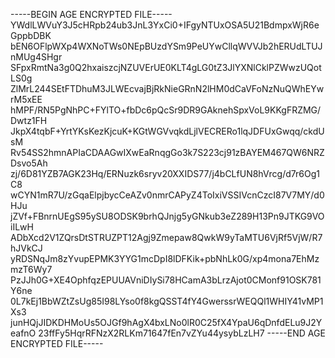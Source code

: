-----BEGIN AGE ENCRYPTED FILE-----
YWdlLWVuY3J5cHRpb24ub3JnL3YxCi0+IFgyNTUxOSA5U21BdmpxWjR6eGppbDBK
bEN6OFlpWXp4WXNoTWs0NEpBUzdYSm9PeUYwCllqWVVJb2hERUdLTUJnMUg4SHgr
SFpxRmtNa3g0Q2hxaiszcjNZUVErUE0KLT4gLG0tZ3JlYXNlCklPZWwzUQotLS0g
ZlMrL244SEtFTDhuM3JLWEcvajBjRkNieGRnN2lHM0dCaVFoNzNuQWhEYwrM5xEE
hMPF/RN5PgNhPC+FYlTO+fbDc6pQcSr9DR9GAknehSpxVoL9KKgFRZMG/Dwtz1FH
JkpX4tqbF+YrtYKsKezKjcuK+KGtWGVvqkdLjlVECRERo1lqJDFUxGwqq/ckdUsM
Rv54SS2hmnAPIaCDAAGwIXwEaRnqgGo3k7S223cj91zBAYEM467QW6NRZDsvo5Ah
zj/6D81YZB7AGK23Hq/ERNuzk6sryv20XXIDS77/j4bCLfUN8hVrcg/d7r6Og1C8
wCYN1mR7U/zGqaElpjbycCeAZv0nmrCAPyZ4ToIxiVSSIVcnCzcI87V7MY/d0HJu
jZVf+FBnrnUEgS95ySU8ODSK9brhQJnjg5yGNkub3eZ289H13Pn9JTKG9VOiILwH
ADbXcd2V1ZQrsDtSTRUZPT12Agj9Zmepaw8QwkW9yTaMTU6VjRf5VjW/R7hJVkCJ
yRDSNqJm8zYvupEPMK3YYG1mcDpI8lDFKik+pbNhLk0G/xp4mona7EhMzmzT6Wy7
PzJJh0G+XE4OphfqzEPUUAVniDIySi78HCamA3bLrzAjot0CMonf91OSK781Y6ne
0L7kEj1BbWZtZsUg85I98LYso0f8kgQSST4fY4GwerssrWEQQl1WHIY41vMP1Xs3
junHQjJIDKDHMoUs5OJGf9hAgX4bxLNo0lR0C25fX4YpaU6qDnfdELu9J2YeafnO
23ffFy5HqrRFNzX2RLKm71647fEn7vZYu44ysybLzLH7
-----END AGE ENCRYPTED FILE-----

